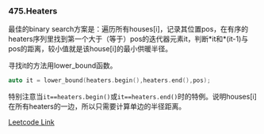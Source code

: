### 475.Heaters

最佳的binary search方案是：遍历所有houses[i]，记录其位置pos，在有序的heaters序列里找到第一个大于（等于）pos的迭代器元素it，判断\*it和\*(it-1)与pos的距离，较小值就是该house[i]的最小供暖半径。  

寻找it的方法用lower_bound函数。
```cpp
auto it = lower_bound(heaters.begin(),heaters.end(),pos);
```
特别注意当```it==heaters.begin()```或```it==heaters.end()```时的特例。说明houses[i]在所有heaters的一边，所以只需要计算单边的半径距离。


[Leetcode Link](https://leetcode.com/problems/heaters)